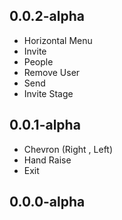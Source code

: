 ## 0.0.2-alpha

-   Horizontal Menu
-   Invite
-   People
-   Remove User
-   Send
-   Invite Stage

## 0.0.1-alpha

-   Chevron (Right , Left)
-   Hand Raise
-   Exit

## 0.0.0-alpha
